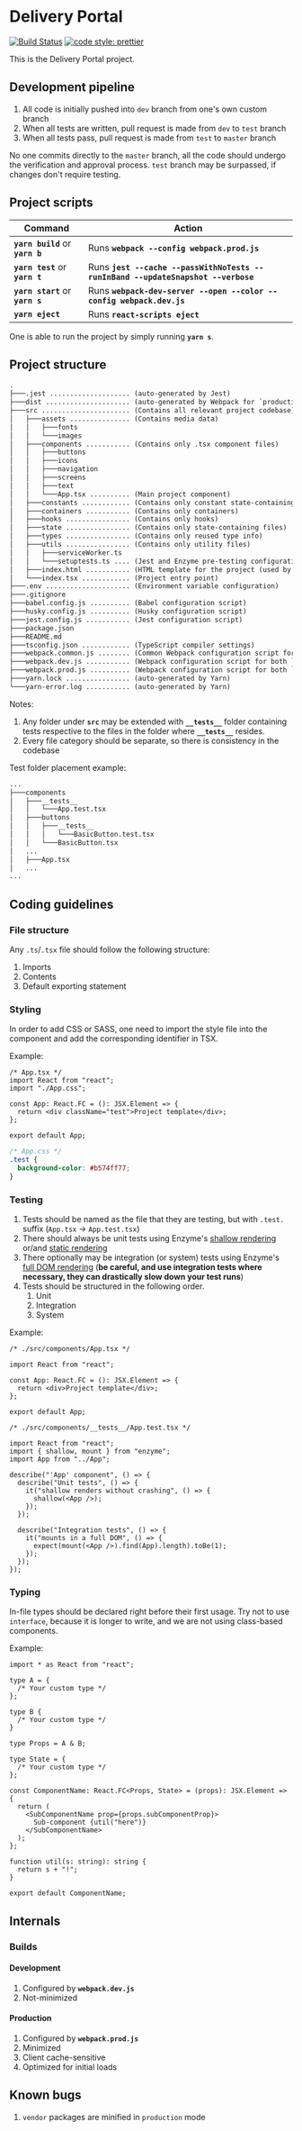 # Delivery Portal

[![Build Status](https://dev.azure.com/ekseli/Delivery%20Portal/_apis/build/status/delivery-portal?branchName=master)](https://dev.azure.com/ekseli/Delivery%20Portal/_build/latest?definitionId=7&branchName=master)
[![code style: prettier](https://img.shields.io/badge/code_style-prettier-ff69b4.svg?style=flat)](https://github.com/prettier/prettier)

This is the Delivery Portal project.

## Development pipeline

1. All code is initially pushed into `dev` branch from one's own custom branch
2. When all tests are written, pull request is made from `dev` to `test` branch
3. When all tests pass, pull request is made from `test` to `master` branch

No one commits directly to the `master` branch, all the code should undergo the verification and approval process. `test` branch
may be surpassed, if changes don't require testing.

## Project scripts

| Command                          | Action                                                                           |
| -------------------------------- | -------------------------------------------------------------------------------- |
| **`yarn build`** or **`yarn b`** | Runs **`webpack --config webpack.prod.js`**                                      |
| **`yarn test`** or **`yarn t`**  | Runs **`jest --cache --passWithNoTests --runInBand --updateSnapshot --verbose`** |
| **`yarn start`** or **`yarn s`** | Runs **`webpack-dev-server --open --color --config webpack.dev.js`**             |
| **`yarn eject`**                 | Runs **`react-scripts eject`**                                                   |

One is able to run the project by simply running **`yarn s`**.

## Project structure

```txt
.
├───.jest .................... (auto-generated by Jest)
├───dist ..................... (auto-generated by Webpack for `production` build)
├───src ...................... (Contains all relevant project codebase)
│   ├───assets ............... (Contains media data)
│   │   ├───fonts
│   │   └───images
│   ├───components ........... (Contains only .tsx component files)
│   │   ├───buttons
│   │   ├───icons
│   │   ├───navigation
│   │   ├───screens
│   │   ├───text
│   │   └───App.tsx .......... (Main project component)
│   ├───constants ............ (Contains only constant state-containing files)
│   ├───containers ........... (Contains only containers)
│   ├───hooks ................ (Contains only hooks)
│   ├───state ................ (Contains only state-containing files)
│   ├───types ................ (Contains only reused type info)
│   ├───utils ................ (Contains only utility files)
│   │   ├───serviceWorker.ts
│   │   └───setuptests.ts .... (Jest and Enzyme pre-testing configuration script)
│   ├───index.html ........... (HTML template for the project (used by Webpack))
│   └───index.tsx ............ (Project entry point)
├───.env ..................... (Environment variable configuration)
├───.gitignore
├───babel.config.js .......... (Babel configuration script)
├───husky.config.js .......... (Husky configuration script)
├───jest.config.js ........... (Jest configuration script)
├───package.json
├───README.md
├───tsconfig.json ............ (TypeScript compiler settings)
├───webpack.common.js ........ (Common Webpack configuration script for both `development` and `production` builds)
├───webpack.dev.js ........... (Webpack configuration script for both `development` build)
├───webpack.prod.js .......... (Webpack configuration script for both `production` build)
├───yarn.lock ................ (auto-generated by Yarn)
└───yarn-error.log ........... (auto-generated by Yarn)
```

Notes:

1. Any folder under **`src`** may be extended with **`__tests__`** folder containing tests respective to the files in the folder where **`__tests__`** resides.
2. Every file category should be separate, so there is consistency in the codebase

Test folder placement example:

```txt
...
├───components
│   ├───__tests__
│   │   └───App.test.tsx
│   ├───buttons
│   │   ├───__tests__
│   │   │   └───BasicButton.test.tsx
│   │   └───BasicButton.tsx
│   ...
│   ├───App.tsx
│   ...
...
```

## Coding guidelines

### File structure

Any `.ts`/`.tsx` file should follow the following structure:

1. Imports
2. Contents
3. Default exporting statement

### Styling

In order to add CSS or SASS, one need to import the style file into the component and add the corresponding identifier in TSX.

Example:

```tsx
/* App.tsx */
import React from "react";
import "./App.css";

const App: React.FC = (): JSX.Element => {
  return <div className="test">Project template</div>;
};

export default App;
```

```css
/* App.css */
.test {
  background-color: #b574ff77;
}
```

### Testing

1. Tests should be named as the file that they are testing, but with `.test.` suffix (`App.tsx` -> `App.test.tsx`)
2. There should always be unit tests using Enzyme's [shallow rendering](https://enzymejs.github.io/enzyme/docs/api/shallow.html) or/and [static rendering](https://enzymejs.github.io/enzyme/docs/api/render.html)
3. There optionally may be integration (or system) tests using Enzyme's [full DOM rendering](https://enzymejs.github.io/enzyme/docs/api/mount.html) (**be careful, and use integration tests where necessary, they can drastically slow down your test runs**)
4. Tests should be structured in the following order.
   1. Unit
   2. Integration
   3. System

Example:

```tsx
/* ./src/components/App.tsx */

import React from "react";

const App: React.FC = (): JSX.Element => {
  return <div>Project template</div>;
};

export default App;
```

```tsx
/* ./src/components/__tests__/App.test.tsx */

import React from "react";
import { shallow, mount } from "enzyme";
import App from "../App";

describe("'App' component", () => {
  describe("Unit tests", () => {
    it("shallow renders without crashing", () => {
      shallow(<App />);
    });
  });

  describe("Integration tests", () => {
    it("mounts in a full DOM", () => {
      expect(mount(<App />).find(App).length).toBe(1);
    });
  });
});
```

### Typing

In-file types should be declared right before their first usage. Try not to use
`interface`, because it is longer to write, and we are not using class-based components.

Example:

```tsx
import * as React from "react";

type A = {
  /* Your custom type */
};

type B {
  /* Your custom type */
}

type Props = A & B;

type State = {
  /* Your custom type */
};

const ComponentName: React.FC<Props, State> = (props): JSX.Element => {
  return (
    <SubComponentName prop={props.subComponentProp}>
      Sub-component {util("here")}
    </SubComponentName>
  );
};

function util(s: string): string {
  return s + "!";
}

export default ComponentName;
```

## Internals

### Builds

#### Development

1. Configured by **`webpack.dev.js`**
2. Not-minimized

#### Production

1. Configured by **`webpack.prod.js`**
2. Minimized
3. Client cache-sensitive
4. Optimized for initial loads

## Known bugs

1. `vendor` packages are minified in `production` mode
